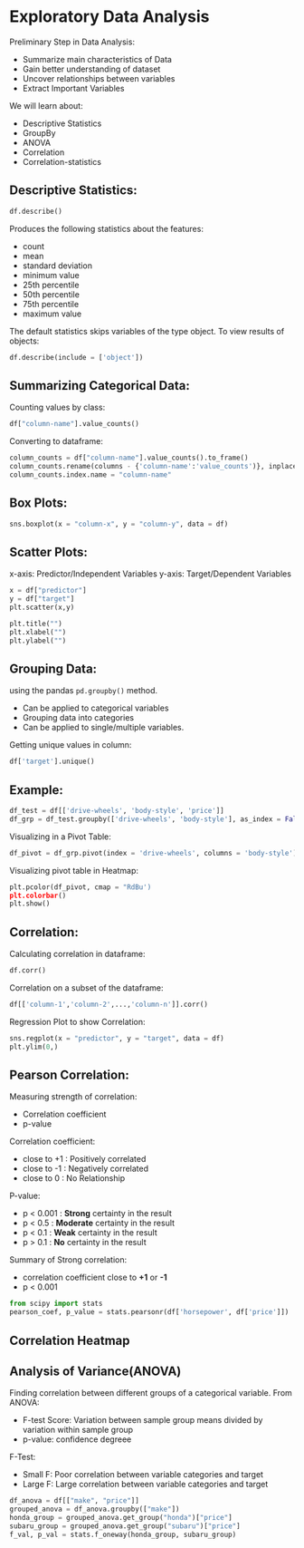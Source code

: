 # Exploratory Data Analysis

Preliminary Step in Data Analysis:

- Summarize main characteristics of Data
- Gain better understanding of dataset
- Uncover relationships between variables
- Extract Important Variables

We will learn about: 

- Descriptive Statistics
- GroupBy
- ANOVA
- Correlation
- Correlation-statistics

## Descriptive Statistics:

```python
df.describe()
```

Produces the following statistics about the features:

- count
- mean
- standard deviation
- minimum value
- 25th percentile
- 50th percentile
- 75th percentile
- maximum value

The default statistics skips variables of the type object. To view results of objects:

```python
df.describe(include = ['object'])
```

## Summarizing Categorical Data:

Counting values by class:

```python
df["column-name"].value_counts()
```

Converting to dataframe:

```python
column_counts = df["column-name"].value_counts().to_frame()
column_counts.rename(columns - {'column-name':'value_counts')}, inplace = True)
column_counts.index.name = "column-name"
```


## Box Plots:

```python
sns.boxplot(x = "column-x", y = "column-y", data = df)
```

## Scatter Plots:

x-axis: Predictor/Independent Variables
y-axis: Target/Dependent Variables

```python
x = df["predictor"]
y = df["target"]
plt.scatter(x,y)

plt.title("")
plt.xlabel("")
plt.ylabel("")
```

## Grouping Data:

using the pandas ```pd.groupby()``` method. 

- Can be applied to categorical variables
- Grouping data into categories
- Can be applied to single/multiple variables.

Getting unique values in column:

```python
df['target'].unique()
```

## Example:

```python
df_test = df[['drive-wheels', 'body-style', 'price']]
df_grp = df_test.groupby(['drive-wheels', 'body-style'], as_index = False).mean()
```

Visualizing in a Pivot Table:

```python
df_pivot = df_grp.pivot(index = 'drive-wheels', columns = 'body-style')
```

Visualizing pivot table in Heatmap:

```python
plt.pcolor(df_pivot, cmap = "RdBu')
plt.colorbar()
plt.show()
```

## Correlation:

Calculating correlation in dataframe:

```python
df.corr()
```

Correlation on a subset of the dataframe:

```python
df[['column-1','column-2',...,'column-n']].corr()
```

Regression Plot to show Correlation:

```python
sns.regplot(x = "predictor", y = "target", data = df)
plt.ylim(0,)
```

## Pearson Correlation:

Measuring strength of correlation:
- Correlation coefficient
- p-value

Correlation coefficient:
- close to +1 : Positively correlated
- close to -1 : Negatively correlated
- close to 0 : No Relationship

P-value:
- p < 0.001 : **Strong** certainty in the result
- p < 0.5 : **Moderate** certainty in the result
- p < 0.1 : **Weak** certainty in the result
- p > 0.1 : **No** certainty in the result

Summary of Strong correlation: 
- correlation coefficient close to **+1** or **-1**
- p < 0.001

```python
from scipy import stats
pearson_coef, p_value = stats.pearsonr(df['horsepower', df['price']])
```

## Correlation Heatmap

## Analysis of Variance(ANOVA)

Finding correlation between different groups of a categorical variable. From ANOVA:

- F-test Score: Variation between sample group means divided by variation within sample group
- p-value: confidence degreee

F-Test:
- Small F: Poor correlation between variable categories and target
- Large F: Large correlation between variable categories and target

```python
df_anova = df[["make", "price"]]
grouped_anova = df_anova.groupby(["make"])
honda_group = grouped_anova.get_group("honda")["price"]
subaru_group = grouped_anova.get_group("subaru")["price"]
f_val, p_val = stats.f_oneway(honda_group, subaru_group)
```
